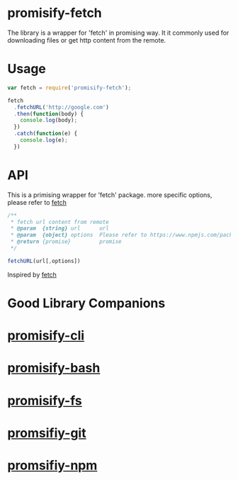 # promisify-fetch
The library is a wrapper for 'fetch' in promising way. It it commonly used for downloading files or get http content from the remote.

# Usage
```javascript
var fetch = require('promisify-fetch');

fetch
  .fetchURL('http://google.com')
  .then(function(body) {
    console.log(body);
  })
  .catch(function(e) {
    console.log(e);
  })
```

# API
This is a primising wrapper for 'fetch' package. more specific options, please refer to [fetch](https://www.npmjs.com/package/fetch)

```javascript
/**
 * fetch url content from remote
 * @param  {string} url      url
 * @param  {object} options  Please refer to https://www.npmjs.com/package/fetch
 * @return {promise}         promise
 */

fetchURL(url[,options])
```
Inspired by [fetch](https://www.npmjs.com/package/fetch)

# Good Library Companions
# [promisify-cli](https://www.npmjs.com/package/promisify-cli)
# [promisify-bash](https://www.npmjs.com/package/promisify-bash)
# [promisify-fs](https://www.npmjs.com/package/promisify-fs)
# [promsifiy-git](https://www.npmjs.com/package/promisify-git)
# [promsifiy-npm](https://www.npmjs.com/package/promisify-npm)
